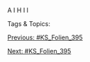 A
I
H
I
I

   Tags & Topics:
   

[Previous: #KS_Folien_395](KS_Folien_395.md)

[Next: #KS_Folien_395](KS_Folien_395.md)